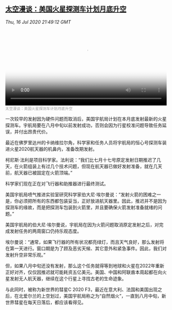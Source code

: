 <!--1594937483000-->
[太空漫谈：美国火星探测车计划月底升空](https://www.voachinese.com/a/nasa-remains-optimistic-about-a-mars-rover-launch-20200716/5505961.html)
------

<div><i>Thu, 16 Jul 2020 21:49:12 GMT</i></div><video poster="https://images.weserv.nl?url=gdb.voanews.com/98f06798-9557-410a-bb98-fad192eb88c5_tv_r1_s_w900.jpg" src="https://av.voanews.com/Videoroot/Pangeavideo/2020/07/9/98/98f06798-9557-410a-bb98-fad192eb88c5_240p.mp4" style="width:100%" controls></video><div><small style="color: #999;">太空漫谈：美国火星探测车计划月底升空</small></div><p>一次较早的发射因为硬件问题而取消后，美国宇航局计划在本月底发射最新的火星探测车。宇航局要在八月中旬以前发射成功，否则会因为行星校准问题导致任务延误，并付出昂贵代价。</p><p>最近在佛罗里达州的卡纳维拉尔角，科学家和任务人员将宇航局的恒心号探测车装进火星2020航天器的机鼻内，准备改期发射。</p><p>柯尼斯·法利是项目科学家。法利说：“我们比七月十七号原定发射日期推迟了几天，在火箭组装上有过几个技术问题，但现在航天器已做好发射准备，就在几天前，航天器已被固定在火箭顶端。”</p><p>科学家们现在正在对飞行器和助推器进行最终测试。</p><p>美国宇航局喷气推进实验室研究科学家伯大尼·埃尔曼说：“发射火箭的困难之一是，你必须把所有的东西都包装妥当，正好放进航天器里。因此，推迟并不是因为探测车的缘故，而是把探测车包装到火箭里，并且要确保火箭发射准备就绪的问题。”</p><p>美国宇航局的伯大尼·埃尔曼说，宇航局在因为火箭问题取消原定发射之后，对完成发射任务的两周窗口仍持乐观态度。</p><p>埃尔曼说：“通常，如果飞行器的所有状况都亮绿灯，而且天气良好，那么发射将在第一天进行。窗口期是为了顾及恶劣天候、其它意外和紧急事件。因此，我们对发射升空非常乐观。”</p><p>但，如果八月中旬还没有发射，那么这个任务就得等到地球和火星在2022年重新正好对齐，仅仅因推迟就可能耗资五亿美元。美国、中国和阿联酋本周起都在向火星发射无人航天器，继续在这个行星上寻找古老的生命迹象。</p><p>与此同时，被称为新世界的彗星C 2020 F3，最近在意大利、法国和美国出现之后，在北爱尔兰的上空划过，美国宇航局称之为“自然烟火”，一直到八月中旬，新世界彗星在每天日落后，都应该看得见。</p>
